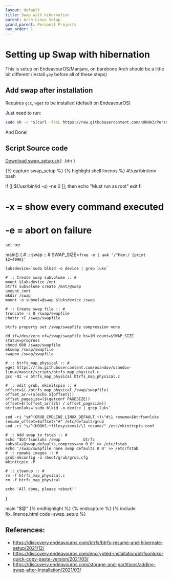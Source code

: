 ```yaml
---
layout: default
title: Swap with hibernation
parent: Arch Linux Setup
grand_parent: Personal Projects
nav_order: 1
---
```


# Setting up Swap with hibernation

This is setup on EndeavourOS/Manjaro, on barebone Arch should be a little bit different (install `yay` before all of these steps)

## Add swap after installation

Requires `gcc`, `wget` to be installed (default on EndeavourOS)

Just need to run:

```sh
sudo sh -c "$(curl -fsSL https://raw.githubusercontent.com/n0k0m3/Personal-Setup/main/Setting_up_Arch/swap_setup.sh)"
```

And Done!

## Script Source code

<div class="code-example" markdown="1">

[Download swap_setup.sh](swap_setup.sh){: .btn }

</div>
{% capture swap_setup %}
{% highlight shell linenos %}
#!/usr/bin/env bash

if [[ $(/usr/bin/id -u) -ne 0 ]]; then
    echo "Must run as root"
    exit
fi

# -x = show every command executed
# -e = abort on failure
set -xe

main() {
    # :: swap :: #
    SWAP_SIZE=`free -m | awk '/^Mem:/ {print $2+4096}'`

    luksdevice=`sudo blkid -o device | grep luks`

    # :: Create swap subvolume :: #
    mount $luksdevice /mnt
    btrfs subvolume create /mnt/@swap
    umount /mnt
    mkdir /swap
    mount -o subvol=@swap $luksdevice /swap

    # :: Create swap file :: #
    truncate -s 0 /swap/swapfile
    chattr +C /swap/swapfile

    btrfs property set /swap/swapfile compression none

    dd if=/dev/zero of=/swap/swapfile bs=1M count=$SWAP_SIZE status=progress
    chmod 600 /swap/swapfile
    mkswap /swap/swapfile
    swapon /swap/swapfile

    # :: btrfs_map_physical :: #
    wget https://raw.githubusercontent.com/osandov/osandov-linux/master/scripts/btrfs_map_physical.c
    gcc -O2 -o btrfs_map_physical btrfs_map_physical.c

    # :: edit grub, mkinitcpio :: #
    offset=$(./btrfs_map_physical /swap/swapfile)
    offset_arr=($(echo ${offset}))
    offset_pagesize=($(getconf PAGESIZE))
    offset=$((offset_arr[25] / offset_pagesize))
    btrfsonluks=`sudo blkid -o device | grep luks`

    sed -ri "s#^(GRUB_CMDLINE_LINUX_DEFAULT.+)\"#\1 resume=$btrfsonluks resume_offset=$offset\"#" /etc/default/grub
    sed -ri "s/^(HOOKS.*filesystems)/\1 resume/" /etc/mkinitcpio.conf

    # :: Add swap to fstab :: #
    echo "$btrfsonluks /swap          btrfs   subvol=/@swap,defaults,compress=no 0 0" >> /etc/fstab
    echo '/swap/swapfile none swap defaults 0 0' >> /etc/fstab
    # :: remake images :: #
    grub-mkconfig -o /boot/grub/grub.cfg
    mkinitcpio -P

    # :: cleanup :: #
    rm -f btrfs_map_physical.c
    rm -f btrfs_map_physical

    echo 'All done, please reboot!'
}

main "$@"
{% endhighlight %}
{% endcapture %}
{% include fix_linenos.html code=swap_setup %}


## References:

- https://discovery.endeavouros.com/btrfs/btrfs-resume-and-hibernate-setup/2021/12/
- https://discovery.endeavouros.com/encrypted-installation/btrfsonluks-quick-copy-paste-version/2021/03/
- https://discovery.endeavouros.com/storage-and-partitions/adding-swap-after-installation/2021/03/
